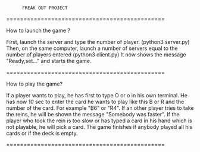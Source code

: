 
          FREAK OUT PROJECT
               
==============================================

How to launch the game ?

First, launch the server and type the number of player. (python3 server.py)
Then, on the same computer, launch a number of servers equal to the number of players entered (python3 client.py)
It now shows the message "Ready,set..." and starts the game.

==============================================

How to play the game?

If a player wants to play, he has first to type O or o in his own terminal. He has now 10 sec to enter the card he wants to play like this B or R and the number of the card. For example "B6" or "R4".
If an other player tries to take the reins, he will be shown the message "Somebody was faster".
If the player who took the rein is too slow or has typed a card in his hand which is not playable, he will pick a card.
The game finishes if anybody played all his cards or if the deck is empty.

==============================================
